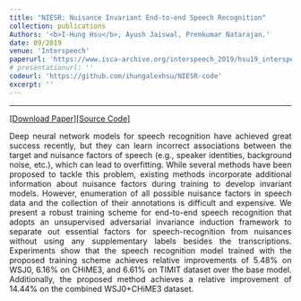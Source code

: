 ```yaml
---
title: "NIESR: Nuisance Invariant End-to-end Speech Recognition"
collection: publications
Authors: '<b>I-Hung Hsu</b>, Ayush Jaiswal, Premkumar Natarajan.'
date: 09/2019
venue: 'Interspeech'
paperurl: 'https://www.isca-archive.org/interspeech_2019/hsu19_interspeech.html'
# presentationurl: ''
codeurl: 'https://github.com/ihungalexhsu/NIESR-code'
excerpt: ''
---
```

---
<a href='https://www.isca-archive.org/interspeech_2019/hsu19_interspeech.html' target="_blank">[Download Paper]</a><a href='https://github.com/ihungalexhsu/NIESR-code' target="_blank">[Source Code]</a>

<p align="justify">
Deep neural network models for speech recognition have achieved great success recently, but they can learn incorrect associations between the target and nuisance factors of speech (e.g., speaker identities, background noise, etc.), which can lead to overfitting. While several methods have been proposed to tackle this problem, existing methods incorporate additional information about nuisance factors during training to develop invariant models. However, enumeration of all possible nuisance factors in speech data and the collection of their annotations is difficult and expensive. We present a robust training scheme for end-to-end speech recognition that adopts an unsupervised adversarial invariance induction framework to separate out essential factors for speech-recognition from nuisances without using any supplementary labels besides the transcriptions. Experiments show that the speech recognition model trained with the proposed training scheme achieves relative improvements of 5.48% on WSJ0, 6.16% on CHiME3, and 6.61% on TIMIT dataset over the base model. Additionally, the proposed method achieves a relative improvement of 14.44% on the combined WSJ0+CHiME3 dataset.
</p>